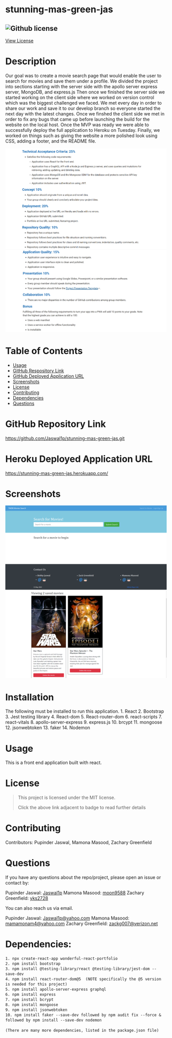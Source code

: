 # stunning-mas-green-jas

## ![Github license](https://img.shields.io/badge/License-MIT-yellow.svg)
[View License](https://opensource.org/licenses/MIT)

# Description
Our goal was to create a movie search page that would enable the user to search for movies and save them under a profile.
We divided the project into sections starting with the server side with the apollo server express server, MongoDB, and express.js
Then once we finished the server side we started working on the client side where we worked on version control which was the biggest challenged we faced.
We met every day in order to share our work and save it to our develop branch so everyone started the next day with the latest changes.
Once we finshed the client side we met in order to fix any bugs that came up before launching the build for the website on the local host.
Once the MVP was ready we were able to successfully deploy the full application to Heroku on Tuesday.
Finally, we worked on things such as giving the website a more polished look using CSS, adding a footer, and the README file.

![ScreenshotAcceptanceCriteria1](/assets/images/screen-shot-of-acceptance-criteria-for-project-3(1).png)
![ScreenshotAcceptanceCriteria2](/assets/images/screen-shot-of-acceptance-criteria-for-project-3(2).png)


# Table of Contents

* [Usage](#usage)
* [GitHub Respository Link](#github-repository-link)
* [GitHub Deployed Application URL](#github-deployed-application-url)
* [Screenshots](#screenshots)
* [License](#license)
* [Contributing](#Contributing)
* [Dependencies](#dependencies)
* [Questions](#questions)


# GitHub Repository Link

https://github.com/Jaswal1p/stunning-mas-green-jas.git

# Heroku Deployed Application URL

https://stunning-mas-green-jas.herokuapp.com/

# Screenshots

![ScreenshotApplicationLocalHost](/assets/images/screen-shot-of-application-running-on-local-host.png)
![ScreenshotApplicationSavedMovies](/assets/images/screen-shot-of-saved-movies.png)



# Installation

The following must be installed to run this application.
    1. React
    2. Bootstrap
    3. Jest testing library
    4. React-dom
    5. React-router-dom
    6. react-scripts
    7. react-vitals
    8. apollo-server-express
    9. express.js
    10. brcypt
    11. mongoose
    12. jsonwebtoken
    13. faker
    14. Nodemon
    

# Usage

This is a front end application built with react. 

# License
> This project is licensed under the MIT license.
>
> Click the above link adjacent to badge to read further details

# Contributing

Contributors: Pupinder Jaswal, Mamona Masood, Zachary Greenfield

# Questions
If you have any questions about the repo/project, please open an issue or contact by:

Pupinder Jaswal: [Jaswal1p](https://github.com/Jaswal1p)
Mamona Masood: [moon9588](https://github.com/moon9588)
Zachary Greenfield: [yks2728](https://github.com/yks2728)

You can also reach us via email.

Pupinder Jaswal: Jaswal1p@yahoo.com
Mamona Masood: mamamonam4@yahoo.com
Zachary Greenfield: zackg007@verizon.net

# Dependencies:
    1. npx create-react-app wonderful-react-portfolio
    2. npm install bootstrap
    3. npm install @testing-library/react @testing-library/jest-dom --save-dev
    4. npm install react-router-dom@5  (NOTE specifically the @5 version is needed for this project)
    5. npm install apollo-server-express graphql
    6. npm install express
    7. npm install bcrypt
    8. npm install mongoose
    9. npm install jsonwebtoken
    10. npm install faker --save-dev followed by npm audit fix --force & followed by npm install --save-dev nodemon

    (There are many more dependencies, listed in the package.json file)